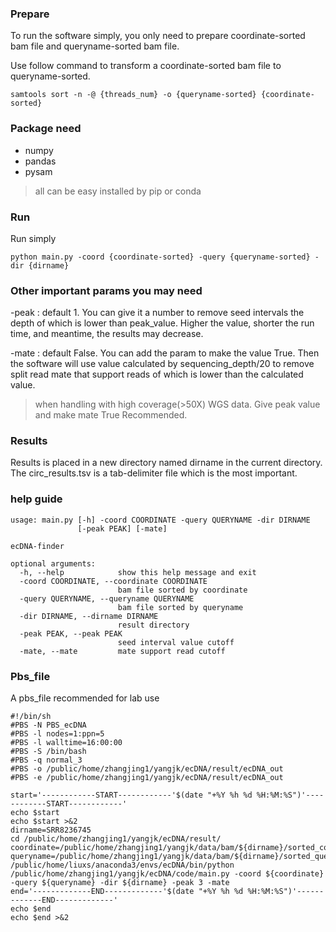### Prepare
To run the software simply, you only need to prepare coordinate-sorted bam file and queryname-sorted bam file.

Use follow command to transform a coordinate-sorted bam file to queryname-sorted.
```shell script
samtools sort -n -@ {threads_num} -o {queryname-sorted} {coordinate-sorted}
```

### Package need
- numpy
- pandas
- pysam

> all can be easy installed by pip or conda

### Run
Run simply
```shell script
python main.py -coord {coordinate-sorted} -query {queryname-sorted} -dir {dirname}
```

### Other important params you may need
-peak : default 1. You can give it a number to remove seed intervals the depth of which is lower than peak_value. 
Higher the value, shorter the run time, and meantime, the results may decrease.

-mate : default False. You can add the param to make the value True.
Then the software will use value calculated by sequencing_depth/20 to remove split read mate 
that support reads of which is lower than the calculated value. 

> when handling with high coverage(>50X) WGS data. Give peak value and make mate True Recommended.

### Results
Results is placed in a new directory named dirname in the current directory.
The circ_results.tsv is a tab-delimiter file which is the most important.

### help guide
```
usage: main.py [-h] -coord COORDINATE -query QUERYNAME -dir DIRNAME
               [-peak PEAK] [-mate]

ecDNA-finder

optional arguments:
  -h, --help            show this help message and exit
  -coord COORDINATE, --coordinate COORDINATE
                        bam file sorted by coordinate
  -query QUERYNAME, --queryname QUERYNAME
                        bam file sorted by queryname
  -dir DIRNAME, --dirname DIRNAME
                        result directory
  -peak PEAK, --peak PEAK
                        seed interval value cutoff
  -mate, --mate         mate support read cutoff
```

### Pbs_file
A pbs_file recommended for lab use
```shell script
#!/bin/sh
#PBS -N PBS_ecDNA
#PBS -l nodes=1:ppn=5
#PBS -l walltime=16:00:00
#PBS -S /bin/bash
#PBS -q normal_3
#PBS -o /public/home/zhangjing1/yangjk/ecDNA/result/ecDNA_out
#PBS -e /public/home/zhangjing1/yangjk/ecDNA/result/ecDNA_out

start='------------START------------'$(date "+%Y %h %d %H:%M:%S")'------------START------------'
echo $start
echo $start >&2
dirname=SRR8236745
cd /public/home/zhangjing1/yangjk/ecDNA/result/
coordinate=/public/home/zhangjing1/yangjk/data/bam/${dirname}/sorted_coordinate.bam
queryname=/public/home/zhangjing1/yangjk/data/bam/${dirname}/sorted_query_name.bam
/public/home/liuxs/anaconda3/envs/ecDNA/bin/python /public/home/zhangjing1/yangjk/ecDNA/code/main.py -coord ${coordinate} -query ${queryname} -dir ${dirname} -peak 3 -mate
end='-------------END-------------'$(date "+%Y %h %d %H:%M:%S")'-------------END-------------'
echo $end
echo $end >&2

```

